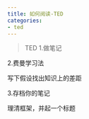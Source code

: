 ```yaml
---
title: 如何阅读-TED
categories:
- ted
---
```

> TED
1.做笔记

2.费曼学习法

​写下假设找出知识上的差距

3.存档你的笔记

​理清框架，并起一个标题
